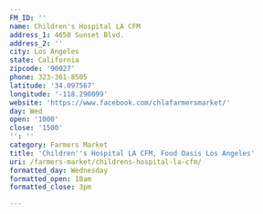 ```yaml
---
FM_ID: ''
name: Children's Hospital LA CFM
address_1: 4650 Sunset Blvd.
address_2: ''
city: Los Angeles
state: California
zipcode: '90027'
phone: 323-361-8505
latitude: '34.097567'
longitude: '-118.290099'
website: 'https://www.facebook.com/chlafarmersmarket/'
day: Wed
open: '1000'
close: '1500'
'': ''
category: Farmers Market
title: 'Children''s Hospital LA CFM, Food Oasis Los Angeles'
uri: /farmers-market/childrens-hospital-la-cfm/
formatted_day: Wednesday
formatted_open: 10am
formatted_close: 3pm

---
```

